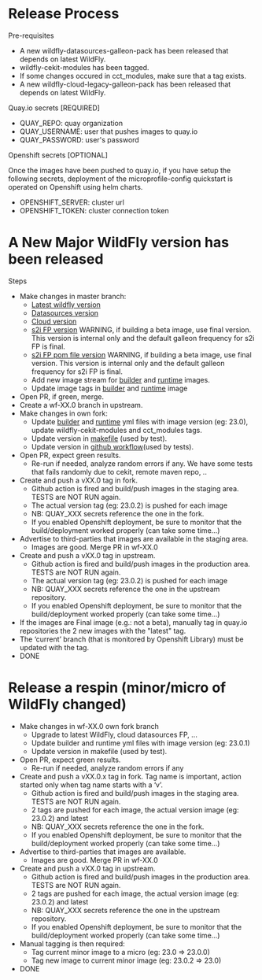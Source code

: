 
Release Process
==========


Pre-requisites

* A new wildfly-datasources-galleon-pack has been released that depends on latest WildFly.
* wildfly-cekit-modules has been tagged.
* If some changes occured in cct_modules, make sure that a tag exists.
* A new wildfly-cloud-legacy-galleon-pack has been released that depends on latest WildFly.

Quay.io secrets [REQUIRED]

* QUAY_REPO: quay organization
* QUAY_USERNAME: user that pushes images to quay.io
* QUAY_PASSWORD: user's password

Openshift secrets [OPTIONAL]

Once the images have been pushed to quay.io, if you have setup the following secrets, deployment 
of the microprofile-config quickstart is operated on Openshift using helm charts.

* OPENSHIFT_SERVER: cluster url
* OPENSHIFT_TOKEN: cluster connection token


A New Major WildFly version has been released
============================

Steps

* Make changes in master branch:
  * [Latest wildfly version](https://github.com/wildfly/wildfly-s2i/blob/master/wildfly-modules/jboss/container/wildfly/base/module.yaml#L8)
  * [Datasources version](https://github.com/wildfly/wildfly-s2i/blob/master/wildfly-modules/jboss/container/wildfly/galleon-wildfly/module.yaml#L10)
  * [Cloud version](https://github.com/wildfly/wildfly-s2i/blob/master/wildfly-modules/jboss/container/wildfly/base/module.yaml#L10)
  * [s2i FP version](https://github.com/wildfly/wildfly-s2i/blob/master/wildfly-modules/jboss/container/wildfly/galleon-wildfly/module.yaml#L8)
    WARNING, if building a beta image, use final version. This version is internal only and the default galleon frequency for s2i FP is final.
  * [s2i FP pom file version](https://github.com/wildfly/wildfly-s2i/blob/master/wildfly-modules/jboss/container/wildfly/galleon-wildfly/artifacts/opt/jboss/container/wildfly/galleon/wildfly-s2i-galleon-pack/pom.xml#L23)
    WARNING, if building a beta image, use final version. This version is internal only and the default galleon frequency for s2i FP is final.
  * Add new image stream for [builder](https://github.com/wildfly/wildfly-s2i/blob/master/imagestreams/wildfly-centos7.json) and [runtime](https://github.com/wildfly/wildfly-s2i/blob/master/imagestreams/wildfly-runtime-centos7.json) images.  
  * Update image tags in [builder](https://github.com/wildfly/wildfly-s2i/blob/master/wildfly-builder-image/image.yaml#L15) and [runtime](https://github.com/wildfly/wildfly-s2i/blob/master/wildfly-runtime-image/image.yaml#L11) image
* Open PR, if green, merge.
* Create a wf-XX.0 branch in upstream.
* Make changes in own fork:
  * Update [builder](https://github.com/wildfly/wildfly-s2i/blob/master/wildfly-builder-image/image.yaml) and [runtime](https://github.com/wildfly/wildfly-s2i/blob/master/wildfly-runtime-image/image.yaml) yml files with image version (eg: 23.0), update wildfly-cekit-modules  and cct_modules tags.
  * Update version in [makefile](https://github.com/wildfly/wildfly-s2i/blob/master/Makefile#L1) (used by test).
  * Update version in [github workflow](https://github.com/wildfly/wildfly-s2i/blob/master/.github/workflows/main.yml#L72)(used by tests).
* Open PR, expect green results. 
  * Re-run if needed, analyze random errors if any. We have some tests that fails randomly due to cekit, remote maven repo, ..
* Create and push a vXX.0 tag in fork.
  * Github action is fired and build/push images in the staging area. TESTS are NOT RUN again.
  * The actual version tag (eg: 23.0.2) is pushed for each image
  * NB: QUAY_XXX secrets reference the one in the fork.
  * If you enabled Openshift deployment, be sure to monitor that the build/deployment worked properly (can take some time...)
* Advertise to third-parties that images are available in the staging area.
  * Images are good. Merge PR in wf-XX.0
* Create and push a vXX.0 tag in upstream.
  * Github action is fired and build/push images in the production area. TESTS are NOT RUN again.
  * The actual version tag (eg: 23.0.2) is pushed for each image
  * NB: QUAY_XXX secrets reference the one in the upstream repository.
  * If you enabled Openshift deployment, be sure to monitor that the build/deployment worked properly (can take some time...)
* If the images are Final image (e.g.: not a beta), manually tag in quay.io repositories the 2 new images with the "latest" tag.
* The ‘current’ branch (that is monitored by Openshift Library) must be updated with the tag.
* DONE

Release a respin (minor/micro of WildFly changed)
===============================

* Make changes in wf-XX.0 own fork branch
  * Upgrade to latest WildFly, cloud datasources FP, ...
  * Update builder and runtime yml files with image version (eg: 23.0.1)
  * Update version in makefile (used by test).
* Open PR, expect green results. 
  * Re-run if needed, analyze random errors if any
* Create and push a vXX.0.x tag in fork. Tag name is important, action started only when tag name starts with a ‘v’.
  * Github action is fired and build/push images in the staging area. TESTS are NOT RUN again.
  * 2 tags are pushed for each image, the actual version image (eg: 23.0.2) and latest
  * NB: QUAY_XXX secrets reference the one in the fork.
  * If you enabled Openshift deployment, be sure to monitor that the build/deployment worked properly (can take some time...)
* Advertise to third-parties that images are available.
  * Images are good. Merge PR in wf-XX.0
* Create and push a vXX.0 tag in upstream.
  * Github action is fired and build/push images in the production area. TESTS are NOT RUN again.
  * 2 tags are pushed for each image, the actual version image (eg: 23.0.2) and latest
  * NB: QUAY_XXX secrets reference the one in the upstream repository.
  * If you enabled Openshift deployment, be sure to monitor that the build/deployment worked properly (can take some time...)
* Manual tagging is then required:
  * Tag current minor image to a micro (eg: 23.0 => 23.0.0)
  * Tag new image to current minor image (eg: 23.0.2 ⇒ 23.0)
* DONE